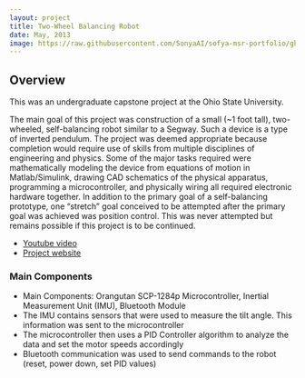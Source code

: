 ```yaml
---
layout: project
title: Two-Wheel Balancing Robot
date: May, 2013
image: https://raw.githubusercontent.com/SonyaAI/sofya-msr-portfolio/gh-pages/public/images/two-wheel-robot.jpg
---
```


## Overview
This was an undergraduate capstone project at the Ohio State University. 

The main goal of this project was construction of a small (~1 foot tall), two-wheeled, self-balancing robot similar to a Segway.  Such a device is a type of inverted pendulum.  The project was deemed appropriate because completion would require use of skills from multiple disciplines of engineering and physics.  Some of the major tasks required were mathematically modeling the device from equations of motion in Matlab/Simulink, drawing CAD schematics of the physical apparatus, programming a microcontroller, and physically wiring all required electronic hardware together.  In addition to the primary goal of a self-balancing prototype, one “stretch” goal conceived to be attempted after the primary goal was achieved was position control.  This was never attempted but remains possible if this project is to be continued.

* [Youtube video](https://www.youtube.com/watch?v=nkP_GO6Jyz8)
* [Project website](https://sites.google.com/site/selfbalancingrobot2013/home) 

### Main Components
* Main Components: Orangutan SCP-1284p Microcontroller, Inertial Measurement Unit (IMU), Bluetooth Module
* The IMU contains sensors that were used to measure the tilt angle.  This information was sent to the microcontroller
* The microcontroller then uses a PID Controller algorithm to analyze the data and set the motor speeds accordingly
* Bluetooth communication was used to send commands to the robot (reset, power down, set PID values)

